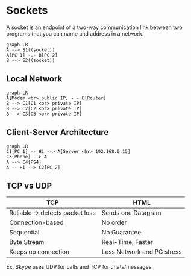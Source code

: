 # Sockets
A socket is an endpoint of a two-way communication link between two programs that you can name and address in a network.
```mermaid
graph LR
A --> S1((socket))
A[PC 1] -.- B[PC 2] 
B --> S2((socket))
```

## Local Network
```mermaid
graph LR
A[Modem <br> public IP] -.- B[Router] 
B --> C1[C1 <br> private IP]
B --> C2[C2 <br> private IP]
B --> C3[C3 <br> private IP]
```

## Client-Server Architecture
```mermaid
graph LR
C1[PC 1] -- Hi --> A[Server <br> 192.168.0.15]
C3[Phone] --> A
A --> C4[PS4]
A -- Hi --> C2[PC 2]
```

## TCP vs UDP
|       TCP                       |      HTML                 |                    
|---------------------------------|---------------------------|
| Reliable -> detects packet loss | Sends one Datagram        |
| Connection-based                | No order                  |
| Sequential                      | No Guarantee              |
| Byte Stream                     | Real-Time, Faster         |
| Keeps up connection             | Less Network and PC stress|

Ex. Skype uses UDP for calls and TCP for chats/messages. 